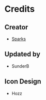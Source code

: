 # Credits

## Creator
- [Sparks](https://twitter.com/SelcouthSparks)

## Updated by
- SunderB

## Icon Design
- Hozz
